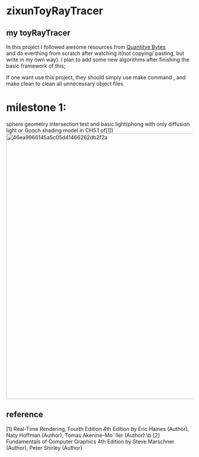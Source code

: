 # zixunToyRayTracer
## my toyRayTracer

In this project I followed awsome resources from [Quantitve Bytes](https://www.youtube.com/@QuantitativeBytes)  
and do everthing from scratch after watching it(not copying/ pasting, but write in my own way).
I plan to add some new algorithms after finishing the basic framework of this;

If one want use this project, they should simply use make command , and make clean to clean all unnecessary object files


# milestone 1:   
sphere geometry intersection test and basic light(phong with only diffusion light or Gooch shading model in CH5.1 of[1])
<img width="717" alt="46ea9966145a5c05d41466262db2f2a" src="https://user-images.githubusercontent.com/116760304/212210644-e3316746-80ec-4bb3-b7e0-adea3b63c4b4.png">



## reference
[1] Real-Time Rendering, Fourth Edition 4th Edition
by Eric Haines  (Author), Naty Hoffman (Author), Tomas Akenine-Mo¨ller (Author) \b
[2] Fundamentals of Computer Graphics 4th Edition
by Steve Marschner (Author), Peter Shirley (Author)
